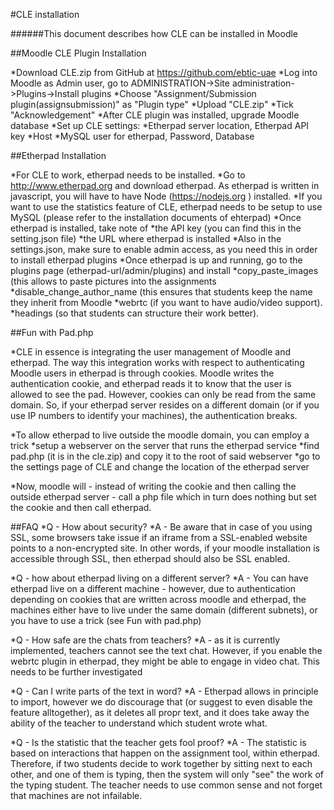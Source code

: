 #CLE installation

######This document describes how CLE can be installed in Moodle

##Moodle CLE Plugin Installation

*Download CLE.zip from GitHub at https://github.com/ebtic-uae
*Log into Moodle as Admin user, go to ADMINISTRATION->Site administration->Plugins->Install plugins
*Choose "Assignment/Submission plugin(assignsubmission)" as "Plugin type"
*Upload "CLE.zip"
*Tick "Acknowledgement"
*After CLE plugin was installed, upgrade Moodle database
*Set up CLE settings:
    *Etherpad server location, Etherpad API key
    *Host
    *MySQL user for etherpad, Password, Database

##Etherpad Installation

*For CLE to work, etherpad needs to be installed. 
*Go to http://www.etherpad.org and download etherpad. As etherpad is written in javascript, you will have to have Node       (https://nodejs.org ) installed.
*If you want to use the statistics feature of CLE, etherpad needs to be setup to use MySQL (please refer to the installation documents of ehterpad)
*Once etherpad is installed, take note of
        *the API key (you can find this in the setting.json file)
        *the URL where etherpad is installed
*Also in the settings.json, make sure to enable admin access, as you need this in order to install etherpad plugins
*Once etherpad is up and running, go to the plugins page (etherpad-url/admin/plugins) and install
    *copy_paste_images (this allows to paste pictures into the assignments
    *disable_change_author_name (this ensures that students keep the name they inherit from Moodle
    *webrtc (if you want to have audio/video support).
    *headings (so that students can structure their work better).

##Fun with Pad.php

*CLE in essence is integrating the user management of Moodle and etherpad. The way this integration works with respect to authenticating Moodle users in etherpad is through cookies. Moodle writes the authentication cookie, and etherpad reads it to know that the user is allowed to see the pad. However, cookies can only be read from the same domain. So, if your etherpad server resides on a different domain (or if you use IP numbers to identify your machines), the authentication breaks.
  
*To allow etherpad to live outside the moodle domain, you can employ a trick 
    *setup a webserver on the server that runs the etherpad service
    *find pad.php (it is in the cle.zip) and copy it to the root of said webserver
    *go to the settings page of CLE and change the location of the etherpad server

*Now, moodle will - instead of writing the cookie and then calling the outside etherpad server - call a php file which in turn does nothing but set the cookie and then call etherpad.

##FAQ
*Q - How about security?
*A - Be aware that in case of you using SSL, some browsers take issue if an iframe from a SSL-enabled website points to a non-encrypted site. In other words, if your moodle installation is accessible through SSL, then etherpad should also be SSL enabled. 

*Q - how about etherpad living on a different server?
*A - You can have etherpad live on a different machine - however, due to authentication depending on cookies that are written across moodle and etherpad, the machines either have to live under the same domain (different subnets), or you have to use a trick (see Fun with pad.php)

*Q - How safe are the chats from teachers?
*A - as it is currently implemented, teachers cannot see the text chat. However, if you enable the webrtc plugin in etherpad, they might be able to engage in video chat. This needs to be further investigated

*Q - Can I write parts of the text in word?
*A - Etherpad allows in principle to import, however we do discourage that (or suggest to even disable the feature alltogether), as it deletes all propr text, and it does take away the ability of the teacher to understand which student wrote what.

*Q - Is the statistic that the teacher gets fool proof?
*A - The statistic is based on interactions that happen on the assignment tool, within etherpad. Therefore, if two students decide to work together by sitting next to each other, and one of them is typing, then the system will only "see" the work of the typing student. The teacher needs to use common sense and not forget that machines are not infailable.
